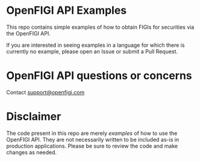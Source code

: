 # OpenFIGI API Examples

This repo contains simple examples of how to obtain FIGIs for securities via the OpenFIGI API.

If you are interested in seeing examples in a language for which there is currently no example, please open an Issue or submit a Pull Request.

# OpenFIGI API questions or concerns

Contact support@openfigi.com

# Disclaimer

The code present in this repo are merely *examples* of how to use the OpenFIGI API.  They are not necessarily written to be included as-is in production applications.  Please be sure to review the code and make changes as needed.
